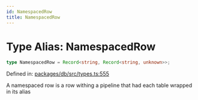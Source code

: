 ```yaml
---
id: NamespacedRow
title: NamespacedRow
---
```


<!-- DO NOT EDIT: this page is autogenerated from the type comments -->

# Type Alias: NamespacedRow

```ts
type NamespacedRow = Record<string, Record<string, unknown>>;
```

Defined in: [packages/db/src/types.ts:555](https://github.com/TanStack/db/blob/main/packages/db/src/types.ts#L555)

A namespaced row is a row withing a pipeline that had each table wrapped in its alias
